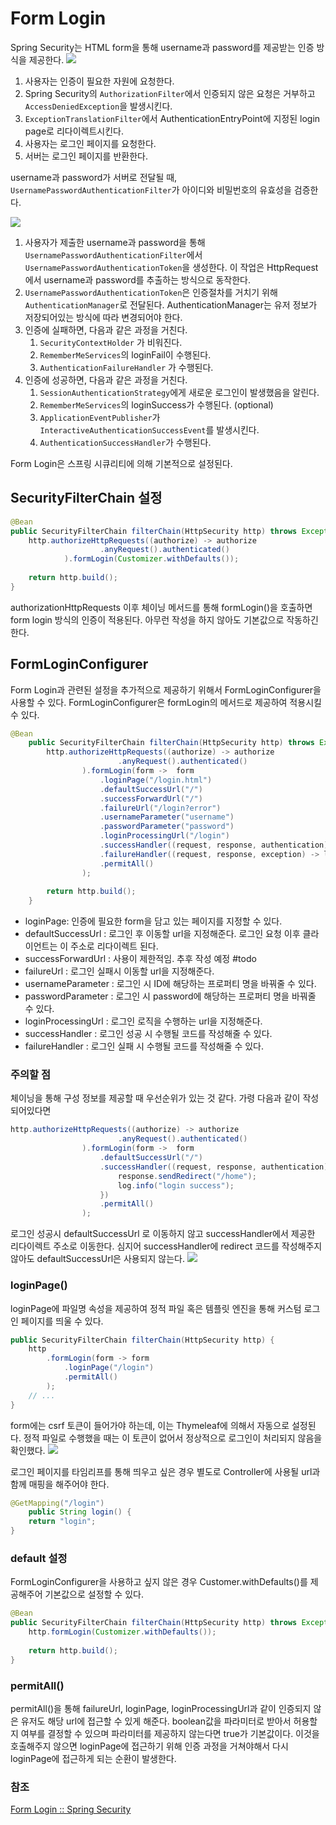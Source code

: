 # Form Login
Spring Security는 HTML form을 통해 username과 password를 제공받는 인증 방식을 제공한다.
![](https://i.imgur.com/JqKrBWf.png)

1. 사용자는 인증이 필요한 자원에 요청한다.
2. Spring Security의 `AuthorizationFilter`에서 인증되지 않은 요청은 거부하고 `AccessDeniedException`을 발생시킨다.
3. `ExceptionTranslationFilter`에서 AuthenticationEntryPoint에 지정된 login page로 리다이렉트시킨다. 
4. 사용자는 로그인 페이지를 요청한다.
5. 서버는 로그인 페이지를 반환한다.

username과 password가 서버로 전달될 때, `UsernamePasswordAuthenticationFilter`가 아이디와 비밀번호의 유효성을 검증한다. 

![](https://i.imgur.com/Z9KxOCe.png)

1. 사용자가 제출한 username과 password을 통해 `UsernamePasswordAuthenticationFilter`에서  `UsernamePasswordAuthenticationToken`을 생성한다. 이 작업은 HttpRequest에서 username과 password를 추출하는 방식으로 동작한다.
2. `UsernamePasswordAuthenticationToken`은 인증절차를 거치기 위해 `AuthenticationManager`로  전달된다. AuthenticationManager는 유저 정보가 저장되어있는 방식에 따라 변경되어야 한다.
3. 인증에 실패하면, 다음과 같은 과정을 거친다.
	1. `SecurityContextHolder` 가 비워진다.
	2. `RememberMeServices`의 loginFail이 수행된다.
	3. `AuthenticationFailureHandler` 가 수행된다.
4. 인증에 성공하면, 다음과 같은 과정을 거친다.
	1. `SessionAuthenticationStrategy`에게 새로운 로그인이 발생했음을 알린다.
	2. `RememberMeServices`의 loginSuccess가 수행된다. (optional)
	3. `ApplicationEventPublisher`가 `InteractiveAuthenticationSuccessEvent`를 발생시킨다.
	4. `AuthenticationSuccessHandler`가 수행된다.

Form Login은 스프링 시큐리티에 의해 기본적으로 설정된다. 

## SecurityFilterChain 설정
```java
@Bean  
public SecurityFilterChain filterChain(HttpSecurity http) throws Exception {  
    http.authorizeHttpRequests((authorize) -> authorize  
                    .anyRequest().authenticated()  
            ).formLogin(Customizer.withDefaults());  
  
    return http.build();  
}
```

authorizationHttpRequests 이후 체이닝 메서드를 통해 formLogin()을 호출하면 form login 방식의 인증이 적용된다. 아무런 작성을 하지 않아도 기본값으로 작동하긴 한다.

## FormLoginConfigurer
Form Login과 관련된 설정을 추가적으로 제공하기 위해서 FormLoginConfigurer을 사용할 수 있다. FormLoginConfigurer은 formLogin의 메서드로 제공하여 적용시킬 수 있다.
```java
@Bean  
    public SecurityFilterChain filterChain(HttpSecurity http) throws Exception {  
        http.authorizeHttpRequests((authorize) -> authorize  
                        .anyRequest().authenticated()  
                ).formLogin(form ->  form  
                    .loginPage("/login.html")  
                    .defaultSuccessUrl("/")  
                    .successForwardUrl("/")  
                    .failureUrl("/login?error")  
                    .usernameParameter("username")  
                    .passwordParameter("password")  
                    .loginProcessingUrl("/login")  
                    .successHandler((request, response, authentication) -> log.info("login success"))  
                    .failureHandler((request, response, exception) -> log.info("login fail"))  
                    .permitAll()  
                );  
                
        return http.build();  
    }
```
* loginPage: 인증에 필요한 form을 담고 있는 페이지를 지정할 수 있다.
* defaultSuccessUrl : 로그인 후 이동할 url을 지정해준다. 로그인 요청 이후 클라이언트는 이 주소로 리다이렉트 된다.
* successForwardUrl : 사용이 제한적임. 추후 작성 예정 #todo
* failureUrl : 로그인 실패시 이동할 url을 지정해준다.
* usernameParameter : 로그인 시 ID에 해당하는 프로퍼티 명을 바꿔줄 수 있다.
* passwordParameter : 로그인 시 password에 해당하는 프로퍼티 명을 바꿔줄 수 있다.
* loginProcessingUrl : 로그인 로직을 수행하는 url을 지정해준다.
* successHandler : 로그인 성공 시 수행될 코드를 작성해줄 수 있다.
* failureHandler : 로그인 실패 시 수행될 코드를 작성해줄 수 있다.

### 주의할 점
체이닝을 통해 구성 정보를 제공할 때 우선순위가 있는 것 같다. 가령 다음과 같이 작성되어있다면
```java
http.authorizeHttpRequests((authorize) -> authorize  
                        .anyRequest().authenticated()  
                ).formLogin(form ->  form  
                    .defaultSuccessUrl("/")  
                    .successHandler((request, response, authentication) ->  {  
                        response.sendRedirect("/home");  
                        log.info("login success");  
                    })  
                    .permitAll()  
                );
```
로그인 성공시 defaultSuccessUrl 로 이동하지 않고 successHandler에서 제공한 리다이렉트 주소로 이동한다. 심지어 successHandler에 redirect 코드를 작성해주지 않아도 defaultSuccessUrl은 사용되지 않는다.
![](https://i.imgur.com/5mr6Hjl.png)

### loginPage()
loginPage에 파일명 속성을 제공하여 정적 파일 혹은 템플릿 엔진을 통해 커스텀 로그인 페이지를 띄울 수 있다.

```java
public SecurityFilterChain filterChain(HttpSecurity http) {
	http
		.formLogin(form -> form
			.loginPage("/login")
			.permitAll()
		);
	// ...
}
```

form에는 csrf 토큰이 들어가야 하는데, 이는 Thymeleaf에 의해서 자동으로 설정된다. 정적 파일로 수행했을 때는 이 토큰이 없어서 정상적으로 로그인이 처리되지 않음을 확인했다.
![](https://i.imgur.com/msw6eU0.png)

로그인 페이지를 타임리프를 통해 띄우고 싶은 경우 별도로 Controller에 사용될 url과 함께 매핑을 해주어야 한다.
```java
@GetMapping("/login")  
    public String login() {  
    return "login";  
}
```

### default 설정
FormLoginConfigurer을 사용하고 싶지 않은 경우 Customer.withDefaults()를 제공해주어 기본값으로 설정할 수 있다.
```java
@Bean  
public SecurityFilterChain filterChain(HttpSecurity http) throws Exception {  
    http.formLogin(Customizer.withDefaults());  
  
    return http.build();  
}
```

### permitAll()
permitAll()을 통해 failureUrl, loginPage, loginProcessingUrl과 같이 인증되지 않은 유저도 해당 url에 접근할 수 있게 해준다. boolean값을 파라미터로 받아서 허용할지 여부를 결정할 수 있으며 파라미터를 제공하지 않는다면 true가 기본값이다. 이것을 호출해주지 않으면 loginPage에 접근하기 위해 인증 과정을 거쳐야해서 다시 loginPage에 접근하게 되는 순환이 발생한다.
### 참조
[Form Login :: Spring Security](https://docs.spring.io/spring-security/reference/servlet/authentication/passwords/form.html)

